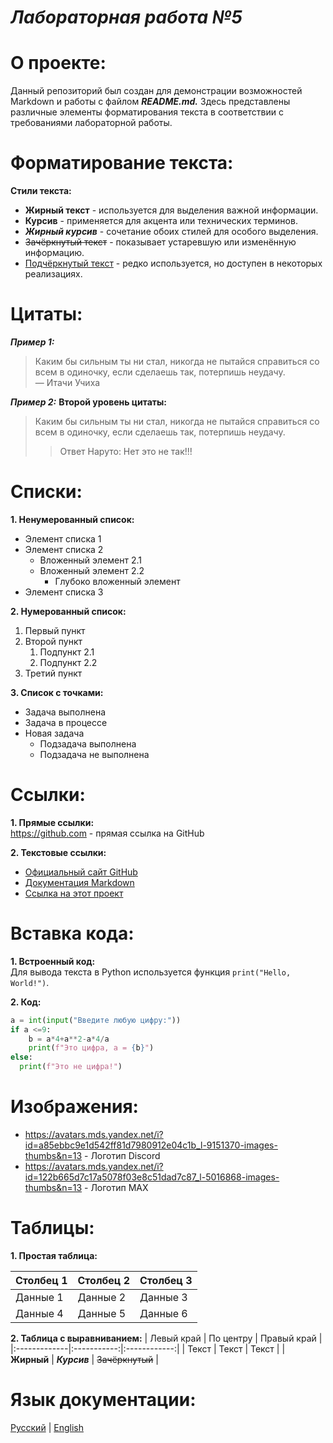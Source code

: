 # *Лабораторная работа №5*


# О проекте:
Данный репозиторий был создан для демонстрации возможностей Markdown и работы с файлом ***README.md.*** Здесь представлены различные элементы форматирования текста в соответствии с требованиями лабораторной работы.


# Форматирование текста:

**Стили текста:**

* **Жирный текст** - используется для выделения важной информации.
* __Курсив__ - применяется для акцента или технических терминов.
* ***Жирный курсив*** - сочетание обоих стилей для особого выделения.
* ~~Зачёркнутый текст~~ - показывает устаревшую или изменённую информацию.
* <u>Подчёркнутый текст</u> - редко используется, но доступен в некоторых реализациях.


# Цитаты:

***Пример 1:***
>Каким бы сильным ты ни стал, никогда не пытайся справиться со всем в одиночку, если сделаешь так, потерпишь неудачу.\
— Итачи Учиха

***Пример 2:***
**Второй уровень цитаты:**
>Каким бы сильным ты ни стал, никогда не пытайся справиться со всем в одиночку, если сделаешь так, потерпишь неудачу.
>>Ответ Наруто: Нет это не так!!!


# Списки:

**1. Ненумерованный список:**
* Элемент списка 1
* Элемент списка 2
    + Вложенный элемент 2.1
    + Вложенный элемент 2.2
         - Глубоко вложенный элемент
* Элемент списка 3


**2. Нумерованный список:**
1. Первый пункт
2. Второй пункт
   1. Подпункт 2.1
   2. Подпункт 2.2
3. Третий пункт


**3. Список с точками:**
* Задача выполнена
* Задача в процессе
* Новая задача
   * Подзадача выполнена
   * Подзадача не выполнена


# Ссылки:

**1. Прямые ссылки:**\
https://github.com - прямая ссылка на GitHub


**2. Текстовые ссылки:**
* [Официальный сайт GitHub](https://github.com/)
* [Документация Markdown](https://www.markdownguide.org/)
* [Ссылка на этот проект](https://github.com/Belka49087/lab1/edit/main/README-ru.md)


# Вставка кода:

**1. Встроенный код:**\
Для вывода текста в Python используется функция ```print("Hello, World!")```.

**2. Код:**

```python
a = int(input("Введите любую цифру:"))
if a <=9:
    b = a*4+a**2-a*4/a
    print(f"Это цифра, a = {b}")
else:
  print(f"Это не цифра!")
```


# Изображения:
* https://avatars.mds.yandex.net/i?id=a85ebbc9e1d542ff81d7980912e04c1b_l-9151370-images-thumbs&n=13 - Логотип Discord
* https://avatars.mds.yandex.net/i?id=122b665d7c17a5078f03e8c51dad7c87_l-5016868-images-thumbs&n=13 - Логотип MAX


# Таблицы:

**1. Простая таблица:**

| Столбец 1 | Столбец 2 | Столбец 3 |
|-----------|-----------|-----------|
| Данные 1 | Данные 2 | Данные 3 |
| Данные 4 | Данные 5 | Данные 6 |

**2. Таблица с выравниванием:**
| Левый край | По центру | Правый край |
|:-------------|:-----------:|:------------:|
| Текст	| Текст	| Текст |
| **Жирный**	| ***Курсив*** | ~~Зачёркнутый~~ |


# Язык документации:
[Русский](https://github.com/Belka49087/lab1/blob/main/README-ru.md) | [English](https://github.com/Belka49087/lab1/blob/main/README.md)

